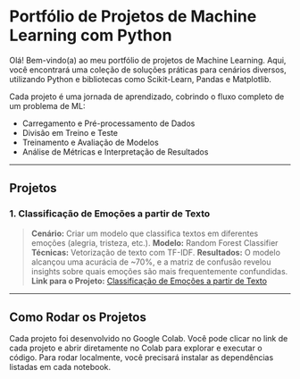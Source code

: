 # Portfólio de Projetos de Machine Learning com Python

Olá! Bem-vindo(a) ao meu portfólio de projetos de Machine Learning. Aqui, você encontrará uma coleção de soluções práticas para cenários diversos, utilizando Python e bibliotecas como Scikit-Learn, Pandas e Matplotlib.

Cada projeto é uma jornada de aprendizado, cobrindo o fluxo completo de um problema de ML:
* Carregamento e Pré-processamento de Dados
* Divisão em Treino e Teste
* Treinamento e Avaliação de Modelos
* Análise de Métricas e Interpretação de Resultados

---

## Projetos

### 1. Classificação de Emoções a partir de Texto
> **Cenário:** Criar um modelo que classifica textos em diferentes emoções (alegria, tristeza, etc.).
> **Modelo:** Random Forest Classifier
> **Técnicas:** Vetorização de texto com TF-IDF.
> **Resultados:** O modelo alcançou uma acurácia de ~70%, e a matriz de confusão revelou insights sobre quais emoções são mais frequentemente confundidas.
> **Link para o Projeto:** [Classificação de Emoções a partir de Texto](ClassifyingEmotionsText/ClassifyingEmotionsText.ipynb)

---

## Como Rodar os Projetos

Cada projeto foi desenvolvido no Google Colab. Você pode clicar no link de cada projeto e abrir diretamente no Colab para explorar e executar o código.
Para rodar localmente, você precisará instalar as dependências listadas em cada notebook.